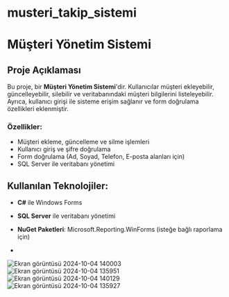 # musteri_takip_sistemi
# Müşteri Yönetim Sistemi

## Proje Açıklaması
Bu proje, bir **Müşteri Yönetim Sistemi**'dir. Kullanıcılar müşteri ekleyebilir, güncelleyebilir, silebilir ve veritabanındaki müşteri bilgilerini listeleyebilir. Ayrıca, kullanıcı girişi ile sisteme erişim sağlanır ve form doğrulama özellikleri eklenmiştir.

### Özellikler:
- Müşteri ekleme, güncelleme ve silme işlemleri
- Kullanıcı giriş ve şifre doğrulama
- Form doğrulama (Ad, Soyad, Telefon, E-posta alanları için)
- SQL Server ile veritabanı yönetimi

## Kullanılan Teknolojiler:
- **C#** ile Windows Forms
- **SQL Server** ile veritabanı yönetimi
- **NuGet Paketleri**: Microsoft.Reporting.WinForms (isteğe bağlı raporlama için)

- 


![Ekran görüntüsü 2024-10-04 140003](https://github.com/user-attachments/assets/733fceed-9495-4903-a9f9-87afd0c33bc6)
![Ekran görüntüsü 2024-10-04 135951](https://github.com/user-attachments/assets/e3e06df0-52d7-44c6-965b-230d36b75cf9)
![Ekran görüntüsü 2024-10-04 140129](https://github.com/user-attachments/assets/6f900a74-1bfe-4404-8c7d-e064f4e99a7e)
![Ekran görüntüsü 2024-10-04 135927](https://github.com/user-attachments/assets/acbd0f92-ef74-4666-956c-14acc8ca751e)
